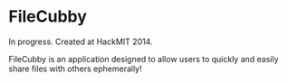 FileCubby
=========

In progress. Created at HackMIT 2014.

FileCubby is an application designed to allow users to quickly and easily share
files with others ephemerally!

